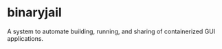 # binaryjail
A system to automate building, running, and sharing of containerized GUI applications.
